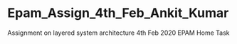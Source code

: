 # Epam_Assign_4th_Feb_Ankit_Kumar
Assignment on layered system architecture 4th Feb 2020 EPAM Home Task

